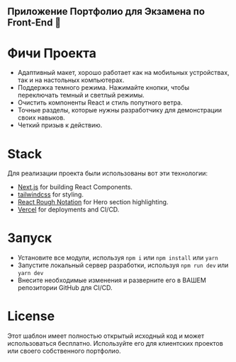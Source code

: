 ## Приложение Портфолио для Экзамена по Front-End 💯


# Фичи Проекта

- Адаптивный макет, хорошо работает как на мобильных устройствах, так и на настольных компьютерах.
- Поддержка темного режима. Нажимайте кнопки, чтобы переключать темный и светлый режимы.
- Очистить компоненты React и стиль попутного ветра.
- Точные разделы, которые нужны разработчику для демонстрации своих навыков.
- Четкий призыв к действию.


# Stack

Для реализации проекта были использованы вот эти технологии:

- [Next.js](https://nextjs.org) for building React Components.
- [tailwindcss](https://tailwindcss.com) for styling.
- [React Rough Notation](https://roughnotation.com) for Hero section highlighting.
- [Vercel](https://vercel.com) for deployments and CI/CD.

# Запуск

- Установите все модули, используя `npm i` или `npm install` или `yarn`
- Запустите локальный сервер разработки, используя `npm run dev` или `yarn dev`
- Внесите необходимые изменения и разверните его в ВАШЕМ репозитории GitHub для CI/CD.


# License

Этот шаблон имеет полностью открытый исходный код и может использоваться бесплатно. Используйте его для клиентских проектов или своего собственного портфолио.

